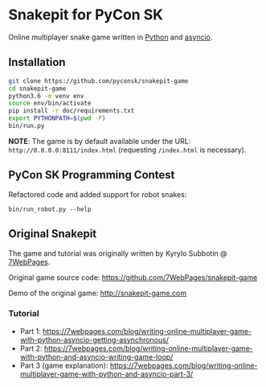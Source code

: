 # Snakepit for PyCon SK

Online multiplayer snake game written in [Python](https://www.python.org/) and [asyncio](https://docs.python.org/3/library/asyncio.html).

## Installation

```bash
git clone https://github.com/pyconsk/snakepit-game
cd snakepit-game
python3.6 -m venv env
source env/bin/activate
pip install -r doc/requirements.txt
export PYTHONPATH=$(pwd -P)
bin/run.py
```

**NOTE**: The game is by default available under the URL: `http://0.0.0.0:8111/index.html` (requesting `/index.html` is necessary).


## PyCon SK Programming Contest

Refactored code and added support for robot snakes:

    bin/run_robot.py --help


## Original Snakepit

The game and tutorial was originally written by Kyrylo Subbotin @ [7WebPages](https://7webpages.com/).

Original game source code: https://github.com/7WebPages/snakepit-game

Demo of the original game: http://snakepit-game.com

### Tutorial

- Part 1: https://7webpages.com/blog/writing-online-multiplayer-game-with-python-asyncio-getting-asynchronous/
- Part 2: https://7webpages.com/blog/writing-online-multiplayer-game-with-python-and-asyncio-writing-game-loop/
- Part 3 (game explanation): https://7webpages.com/blog/writing-online-multiplayer-game-with-python-and-asyncio-part-3/
